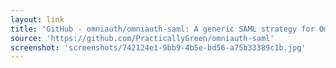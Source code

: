 ```yaml
---
layout: link
title: "GitHub - omniauth/omniauth-saml: A generic SAML strategy for OmniAuth"
source: 'https://github.com/PracticallyGreen/omniauth-saml'
screenshot: 'screenshots/742124e1-9bb9-4b5e-bd56-a75b33389c1b.jpg'
---
```


